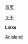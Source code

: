 [首页]()

[关于](about.md) 



**Links**

[<i class="fa-brands fa-github"></i> Anisland](https://github.com/6bir/Anisland)
